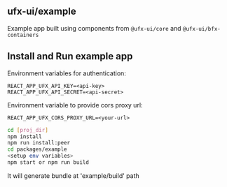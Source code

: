 ## ufx-ui/example

Example app built using components from `@ufx-ui/core` and `@ufx-ui/bfx-containers`

## Install and Run example app

Environment variables for authentication:

```
REACT_APP_UFX_API_KEY=<api-key>
REACT_APP_UFX_API_SECRET=<api-secret>
```

Environment variable to provide cors proxy url:

```
REACT_APP_UFX_CORS_PROXY_URL=<your-url>
```

```bash
cd [proj_dir]
npm install
npm run install:peer
cd packages/example
<setup env variables>
npm start or npm run build
```

It will generate bundle at 'example/build' path
